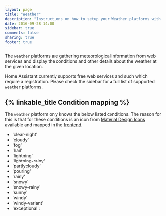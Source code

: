 ```yaml
---
layout: page
title: "Weather"
description: "Instructions on how to setup your Weather platforms with Home Assistant."
date: 2016-09-28 14:00
sidebar: true
comments: false
sharing: true
footer: true
---
```


The `weather` platforms are gathering meteorological information from web services and display the conditions and other details about the weather at the given location.

Home Assistant currently supports free web services and such which require a registration. Please check the sidebar for a full list of supported `weather` platforms.

## {% linkable_title Condition mapping %}

The `weather` platform only knows the below listed conditions. The reason for this is that for these conditions is an icon from [Material Design Icons](https://materialdesignicons.com/) available and mapped in the [frontend](https://github.com/home-assistant/home-assistant-polymer/blob/master/src/cards/ha-weather-card.js#L170).

- 'clear-night'
- 'cloudy'
- 'fog'
- 'hail'
- 'lightning'
- 'lightning-rainy'
- 'partlycloudy'
- 'pouring'
- 'rainy'
- 'snowy'
- 'snowy-rainy'
- 'sunny'
- 'windy'
- 'windy-variant'
- 'exceptional':

